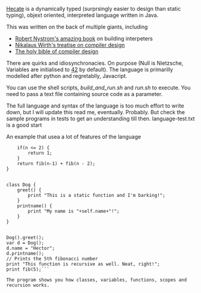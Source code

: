 [Hecate](https://en.wikipedia.org/wiki/Hecate) is a dynamically typed (surprsingly easier to design than static typing), objext oriented, interpreted language written in Java. 

This was written on the back of multiple giants, including

- [Robert Nystrom's amazing book](https://www.amazon.co.uk/dp/0990582930?ref=ppx_yo2ov_dt_b_fed_asin_tit) on building interpeters
- [Nikalaus Wirth's treatise on compiler design](https://docslib.org/doc/9121091/niklaus-wirths-compiler-construction)
- [The holy bible of compiler design](https://www.amazon.co.uk/Compilers-Principles-Techniques-Alfred-Aho/dp/0201100886)

There are quirks and idiosynchronacies. On purpose (Null is Nietzsche, Variables are initialised to [42](https://hitchhikers.fandom.com/wiki/42) by default). The language is primarilly modelled after python and regretablly, Javacript.

You can use the shell scripts, *build_and_run.sh* and _run.sh_ to execute. You need to pass a text file containing source code as a parameter.

The full language and syntax of the language is too much effort to write down, but I will update this read me, eventually. Probably. But check the sample programs in tests to get an understanding till then. language-test.txt is a good start



An example that usea a lot of features of the language

```func fib(n) {
    if(n <= 2) {
        return 1;
    }
    return fib(n-1) + fib(n - 2);
}


class Dog {
    greet() {
        print "This is a static function and I'm barking!";
    }
    printname() {
        print "My name is "+self.name+"!";
    }
}


Dog().greet();
var d = Dog();
d.name = "Hector";
d.printname();
// Prints the 5th fibonacci number
print "This function is recursive as well. Neat, right!";
print fib(5);```

The program shows you how classes, variables, functions, scopes and recursion works.





